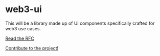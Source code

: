 # web3-ui
This will be a library made up of UI components specifically crafted for web3 use cases.

[Read the RFC](https://forum.developerdao.com/t/rfc-web3-ui-a-web3-specific-ui-library)

[Contribute to the project!](CONTRIBUTING.md)
